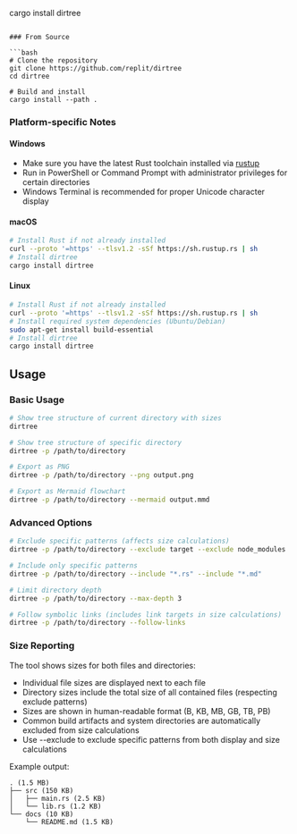 cargo install dirtree
```

### From Source

```bash
# Clone the repository
git clone https://github.com/replit/dirtree
cd dirtree

# Build and install
cargo install --path .
```

### Platform-specific Notes

#### Windows
- Make sure you have the latest Rust toolchain installed via [rustup](https://rustup.rs/)
- Run in PowerShell or Command Prompt with administrator privileges for certain directories
- Windows Terminal is recommended for proper Unicode character display

#### macOS
```bash
# Install Rust if not already installed
curl --proto '=https' --tlsv1.2 -sSf https://sh.rustup.rs | sh
# Install dirtree
cargo install dirtree
```

#### Linux
```bash
# Install Rust if not already installed
curl --proto '=https' --tlsv1.2 -sSf https://sh.rustup.rs | sh
# Install required system dependencies (Ubuntu/Debian)
sudo apt-get install build-essential
# Install dirtree
cargo install dirtree
```

## Usage

### Basic Usage
```bash
# Show tree structure of current directory with sizes
dirtree

# Show tree structure of specific directory
dirtree -p /path/to/directory

# Export as PNG
dirtree -p /path/to/directory --png output.png

# Export as Mermaid flowchart
dirtree -p /path/to/directory --mermaid output.mmd
```

### Advanced Options
```bash
# Exclude specific patterns (affects size calculations)
dirtree -p /path/to/directory --exclude target --exclude node_modules

# Include only specific patterns
dirtree -p /path/to/directory --include "*.rs" --include "*.md"

# Limit directory depth
dirtree -p /path/to/directory --max-depth 3

# Follow symbolic links (includes link targets in size calculations)
dirtree -p /path/to/directory --follow-links
```

### Size Reporting

The tool shows sizes for both files and directories:
- Individual file sizes are displayed next to each file
- Directory sizes include the total size of all contained files (respecting exclude patterns)
- Sizes are shown in human-readable format (B, KB, MB, GB, TB, PB)
- Common build artifacts and system directories are automatically excluded from size calculations
- Use --exclude to exclude specific patterns from both display and size calculations

Example output:
```
. (1.5 MB)
├── src (150 KB)
│   ├── main.rs (2.5 KB)
│   └── lib.rs (1.2 KB)
└── docs (10 KB)
    └── README.md (1.5 KB)
